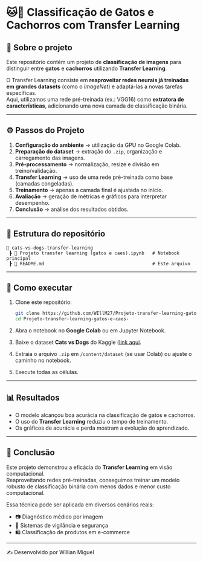 # 🐱🐶 Classificação de Gatos e Cachorros com Transfer Learning

## 📌 Sobre o projeto
Este repositório contém um projeto de **classificação de imagens** para distinguir entre **gatos** e **cachorros** utilizando **Transfer Learning**.  

O Transfer Learning consiste em **reaproveitar redes neurais já treinadas em grandes datasets** (como o *ImageNet*) e adaptá-las a novas tarefas específicas.  
Aqui, utilizamos uma rede pré-treinada (ex.: VGG16) como **extratora de características**, adicionando uma nova camada de classificação binária.

---

## ⚙️ Passos do Projeto
1. **Configuração do ambiente** → utilização da GPU no Google Colab.  
2. **Preparação do dataset** → extração do `.zip`, organização e carregamento das imagens.  
3. **Pré-processamento** → normalização, resize e divisão em treino/validação.  
4. **Transfer Learning** → uso de uma rede pré-treinada como base (camadas congeladas).  
5. **Treinamento** → apenas a camada final é ajustada no início.  
6. **Avaliação** → geração de métricas e gráficos para interpretar desempenho.  
7. **Conclusão** → análise dos resultados obtidos.  

---

## 📂 Estrutura do repositório
```
📁 cats-vs-dogs-transfer-learning
 ┣ 📜 Projeto transfer learning (gatos e caes).ipynb   # Notebook principal
 ┣ 📜 README.md                                        # Este arquivo
```

---

## 🚀 Como executar
1. Clone este repositório:
   ```bash
   git clone https://github.com/WIllM27/Projeto-transfer-learning-gatos-e-caes-.git
   cd Projeto-transfer-learning-gatos-e-caes-

2. Abra o notebook no **Google Colab** ou em Jupyter Notebook.  

3. Baixe o dataset **Cats vs Dogs** do Kaggle ([link aqui](https://www.microsoft.com/en-us/download/details.aspx?id=54765).  

4. Extraia o arquivo `.zip` em `/content/dataset` (se usar Colab) ou ajuste o caminho no notebook.  

5. Execute todas as células.  

---

## 📊 Resultados
- O modelo alcançou boa acurácia na classificação de gatos e cachorros.  
- O uso do **Transfer Learning** reduziu o tempo de treinamento.  
- Os gráficos de acurácia e perda mostram a evolução do aprendizado.  

---

## 📌 Conclusão
Este projeto demonstrou a eficácia do **Transfer Learning** em visão computacional.  
Reaproveitando redes pré-treinadas, conseguimos treinar um modelo robusto de classificação binária com menos dados e menor custo computacional.  

Essa técnica pode ser aplicada em diversos cenários reais:  
- 📷 Diagnóstico médico por imagem  
- 🚗 Sistemas de vigilância e segurança  
- 🛍️ Classificação de produtos em e-commerce  

---

✍️ Desenvolvido por Willian Miguel
